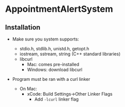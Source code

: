 # AppointmentAlertSystem

## Installation
- Make sure you system supports:
  - stdio.h, stdlib.h, unistd.h, getopt.h
  - iostream, sstream, string (C++ standard libraries)
  - libcurl
    - Mac: comes pre-installed
    - Windows: download libcurl

- Program must be ran with a curl linker
  - On Mac:
    - xCode: Build Settings->Other Linker Flags
      - Add `-lcurl` linker flag
